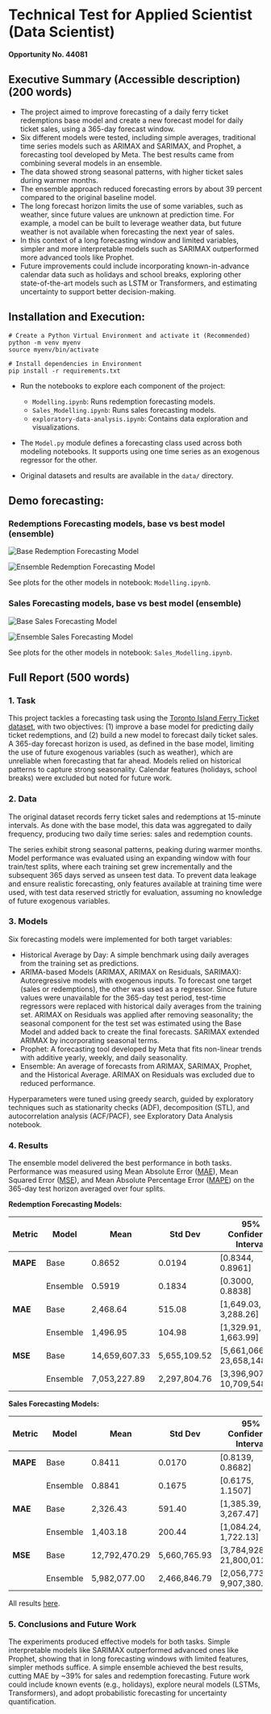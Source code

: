 # Technical Test for Applied Scientist (Data Scientist)

__Opportunity No. 44081__

## Executive Summary (Accessible description) (200 words)
* The project aimed to improve forecasting of a daily ferry ticket redemptions base model and create a new forecast model for daily ticket sales, using a 365-day forecast window.
* Six different models were tested, including simple averages, traditional time series models such as ARIMAX and SARIMAX, and Prophet, a forecasting tool developed by Meta. The best results came from combining several models in an ensemble.
* The data showed strong seasonal patterns, with higher ticket sales during warmer months.
* The ensemble approach reduced forecasting errors by about 39 percent compared to the original baseline model.
* The long forecast horizon limits the use of some variables, such as weather, since future values are unknown at prediction time. For example, a model can be built to leverage weather data, but future weather is not available when forecasting the next year of sales.
* In this context of a long forecasting window and limited variables, simpler and more interpretable models such as SARIMAX outperformed more advanced tools like Prophet.
* Future improvements could include incorporating known-in-advance calendar data such as holidays and school breaks, exploring other state-of-the-art models such as LSTM or Transformers, and estimating uncertainty to support better decision-making.


## Installation and Execution:

```
# Create a Python Virtual Environment and activate it (Recommended)
python -m venv myenv
source myenv/bin/activate

# Install dependencies in Environment
pip install -r requirements.txt

```

* Run the notebooks to explore each component of the project:
    * `Modelling.ipynb`: Runs redemption forecasting models.
    * `Sales_Modelling.ipynb`: Runs sales forecasting models.
    * `exploratory-data-analysis.ipynb`: Contains data exploration and visualizations.

* The `Model.py` module defines a forecasting class used across both modeling notebooks. It supports using one time series as an exogenous regressor for the other.
* Original datasets and results are available in the `data/` directory.

## Demo forecasting: 

### Redemptions Forecasting models, base vs best model (ensemble)

![Base Redemption Forecasting Model](data/base_redemptions.png)

![Ensemble Redemption Forecasting Model](data/ensemble_redemptions.png)

See plots for the other models in notebook: `Modelling.ipynb`. 

### Sales Forecasting models, base vs best model (ensemble)

![Base Sales Forecasting Model](data/base_sales.png)

![Ensemble Sales Forecasting Model](data/ensemble_sales.png)


See plots for the other models in notebook: `Sales_Modelling.ipynb`. 


## Full Report (500 words)

### 1. Task

This project tackles a forecasting task using the [Toronto Island Ferry Ticket dataset](https://open.toronto.ca/dataset/toronto-island-ferry-ticket-counts/), with two objectives: (1) improve a base model for predicting daily ticket redemptions, and (2) build a new model to forecast daily ticket sales. A 365-day forecast horizon is used, as defined in the base model, limiting the use of future exogenous variables (such as weather), which are unreliable when forecasting that far ahead. Models relied on historical patterns to capture strong seasonality. Calendar features (holidays, school breaks) were excluded but noted for future work.

### 2. Data
The original dataset records ferry ticket sales and redemptions at 15-minute intervals. As done with the base model, this data was aggregated to daily frequency, producing two daily time series: sales and redemption counts.

The series exhibit strong seasonal patterns, peaking during warmer months. Model performance was evaluated using an expanding window with four train/test splits, where each training set grew incrementally and the subsequent 365 days served as unseen test data. To prevent data leakage and ensure realistic forecasting, only features available at training time were used, with test data reserved strictly for evaluation, assuming no knowledge of future exogenous variables.

### 3. Models

Six forecasting models were implemented for both target variables:

* Historical Average by Day: A simple benchmark using daily averages from the training set as predictions.
* ARIMA-based Models (ARIMAX, ARIMAX on Residuals, SARIMAX): Autoregressive models with exogenous inputs. To forecast one target (sales or redemptions), the other was used as a regressor. Since future values were unavailable for the 365-day test period, test-time regressors were replaced with historical daily averages from the training set. ARIMAX on Residuals was applied after removing seasonality; the seasonal component for the test set was estimated using the Base Model and added back to create the final forecasts. SARIMAX extended ARIMAX by incorporating seasonal terms.
* Prophet: A forecasting tool developed by Meta that fits non-linear trends with additive yearly, weekly, and daily seasonality.
* Ensemble: An average of forecasts from ARIMAX, SARIMAX, Prophet, and the Historical Average. ARIMAX on Residuals was excluded due to reduced performance.

Hyperparameters were tuned using greedy search, guided by exploratory techniques such as stationarity checks (ADF), decomposition (STL), and autocorrelation analysis (ACF/PACF), see Exploratory Data Analysis notebook.

### 4. Results

The ensemble model delivered the best performance in both tasks. Performance was measured using Mean Absolute Error ([MAE](https://en.wikipedia.org/wiki/Mean_absolute_error)), Mean Squared Error ([MSE](https://en.wikipedia.org/wiki/Mean_squared_error)), and Mean Absolute Percentage Error ([MAPE](https://en.wikipedia.org/wiki/Mean_absolute_percentage_error)) on the 365-day test horizon averaged over four splits.

**Redemption Forecasting Models:**

| Metric   | Model    | Mean           | Std Dev        | 95% Confidence Interval             |
|----------|----------|----------------|----------------|-------------------------------------|
| **MAPE** | Base     | 0.8652         | 0.0194         | [0.8344, 0.8961]                    |
|          | Ensemble | 0.5919         | 0.1834         | [0.3000, 0.8838]                    |
| **MAE**  | Base     | 2,468.64       | 515.08         | [1,649.03, 3,288.26]                |
|          | Ensemble | 1,496.95       | 104.98         | [1,329.91, 1,663.99]                |
| **MSE**  | Base     | 14,659,607.33  | 5,655,109.52   | [5,661,066.13, 23,658,148.54]       |
|          | Ensemble | 7,053,227.89   | 2,297,804.76   | [3,396,907.76, 10,709,548.03]       |


**Sales Forecasting Models:**

| Metric   | Model    | Mean          | Std Dev      | 95% Confidence Interval       |
| -------- | -------- | ------------- | ------------ | ----------------------------- |
| **MAPE** | Base     | 0.8411        | 0.0170       | [0.8139, 0.8682]              |
|          | Ensemble | 0.8841        | 0.1675       | [0.6175, 1.1507]              |
| **MAE**  | Base     | 2,326.43      | 591.40       | [1,385.39, 3,267.47]          |
|          | Ensemble | 1,403.18      | 200.44       | [1,084.24, 1,722.13]          |
| **MSE**  | Base     | 12,792,470.29 | 5,660,765.93 | [3,784,928.48, 21,800,012.10] |
|          | Ensemble | 5,982,077.00  | 2,466,846.79 | [2,056,773.27, 9,907,380.73]  |

All results [here](https://github.com/mmaisonnave/forecasting-ferry-traffic-toronto/blob/main/data/all_formatted_results.txt).


### 5. Conclusions and Future Work
The experiments produced effective models for both tasks. Simple interpretable models like SARIMAX outperformed advanced ones like Prophet, showing that in long forecasting windows with limited features, simpler methods suffice. A simple ensemble achieved the best results, cutting MAE by ~39% for sales and redemption forecasting. Future work could include known events (e.g., holidays), explore neural models (LSTMs, Transformers), and adopt probabilistic forecasting for uncertainty quantification.
